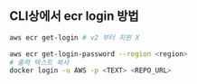 ## CLI상에서 ecr login 방법

```bash
aws ecr get-login # v2 부터 지원 X
```

```bash
aws ecr get-login-password --region <region>
# 출력 텍스트 복사
docker login -u AWS -p <TEXT> <REPO_URL>
```